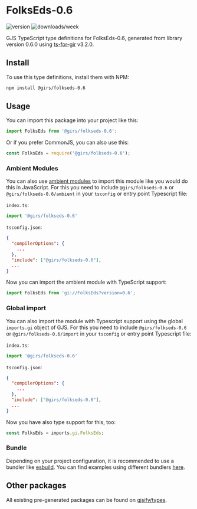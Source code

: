 
# FolksEds-0.6

![version](https://img.shields.io/npm/v/@girs/folkseds-0.6)
![downloads/week](https://img.shields.io/npm/dw/@girs/folkseds-0.6)


GJS TypeScript type definitions for FolksEds-0.6, generated from library version 0.6.0 using [ts-for-gir](https://github.com/gjsify/ts-for-gir) v3.2.0.


## Install

To use this type definitions, install them with NPM:
```bash
npm install @girs/folkseds-0.6
```

## Usage

You can import this package into your project like this:
```ts
import FolksEds from '@girs/folkseds-0.6';
```

Or if you prefer CommonJS, you can also use this:
```ts
const FolksEds = require('@girs/folkseds-0.6');
```

### Ambient Modules

You can also use [ambient modules](https://github.com/gjsify/ts-for-gir/tree/main/packages/cli#ambient-modules) to import this module like you would do this in JavaScript.
For this you need to include `@girs/folkseds-0.6` or `@girs/folkseds-0.6/ambient` in your `tsconfig` or entry point Typescript file:

`index.ts`:
```ts
import '@girs/folkseds-0.6'
```

`tsconfig.json`:
```json
{
  "compilerOptions": {
    ...
  },
  "include": ["@girs/folkseds-0.6"],
  ...
}
```

Now you can import the ambient module with TypeScript support: 

```ts
import FolksEds from 'gi://FolksEds?version=0.6';
```

### Global import

You can also import the module with Typescript support using the global `imports.gi` object of GJS.
For this you need to include `@girs/folkseds-0.6` or `@girs/folkseds-0.6/import` in your `tsconfig` or entry point Typescript file:

`index.ts`:
```ts
import '@girs/folkseds-0.6'
```

`tsconfig.json`:
```json
{
  "compilerOptions": {
    ...
  },
  "include": ["@girs/folkseds-0.6"],
  ...
}
```

Now you have also type support for this, too:

```ts
const FolksEds = imports.gi.FolksEds;
```

### Bundle

Depending on your project configuration, it is recommended to use a bundler like [esbuild](https://esbuild.github.io/). You can find examples using different bundlers [here](https://github.com/gjsify/ts-for-gir/tree/main/examples).

## Other packages

All existing pre-generated packages can be found on [gjsify/types](https://github.com/gjsify/types).

